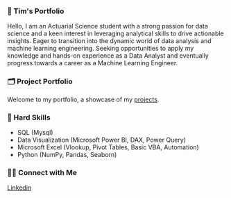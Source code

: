### 🙋 Tim's Portfolio

Hello, I am an Actuarial Science student with a strong passion for data science and a keen interest in leveraging analytical skills to drive actionable insights. Eager to transition into the dynamic world of data analysis and machine learning engineering. Seeking opportunities to apply my knowledge and hands-on experience as a Data Analyst and eventually progress towards a career as a Machine Learning Engineer.

### 🗂️ Project Portfolio

Welcome to my portfolio, a showcase of my [projects](https://github.com/Chuntim0303/8-Week-SQL-Challenge).

### 🧰 Hard Skills

- SQL (Mysql)
- Data Visualization (Microsoft Power BI, DAX, Power Query)
- Microsoft Excel (Vlookup, Pivot Tables, Basic VBA, Automation) 
- Python (NumPy, Pandas, Seaborn)

### 👋🏻 Connect with Me

[Linkedin](https://www.linkedin.com/in/chun-tim-wong-3718a4248/)
